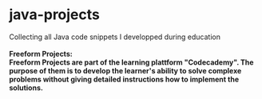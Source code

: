 # java-projects
Collecting all Java code snippets I developped during education</br>
</br>
<b>Freeform Projects:<b></br>
Freeform Projects are part of the learning plattform "Codecademy". The purpose of them is to develop the learner's ability to solve complexe problems without giving detailed instructions how to implement the solutions.
